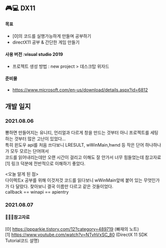 ## 🎮💻 DX11

#### 목표
  - [0]의 코드를 실행가능하게 만들며 공부하기
  - directX11 공부 & 간단한 게임 만들기
#### 사용 버전 :visual studio 2019

- 프로젝트 생성 방법 :  new project > 데스크탑 위자드 
#### 준비물 
- https://www.microsoft.com/en-us/download/details.aspx?id=6812

## 개발 일지

### 2021.08.06
  뿅하면 만들어지는 유니티, 언리얼과 다르게 창을 만드는 것부터 아니 프로젝트를 세팅하는 것부터 많은 고난이 있었다...<br>
  특히 윈도우 api를 처음 쓰다보니 LRESULT, wWinMain,hwnd 등 작은 단어 하나하나가 모두 모르는 단어여서 <br>
  코드를 읽어내리는데만 오랜 시간이 걸리고 이해도 잘 안가서 너무 힘들었는데 참고자료[1] 링크 덕분에 전반적으로 이해하기 좋았다.<br>
  
  <오늘 알게 된 점><br>
    다이렉트x 공부를 위해 이것저것 코드를 읽다보니 wWinMain앞에 붙어 있는 무엇인가가 다 달랐다. 찾아보니 결국 이름만 다르고 같은 것들이었다.<br>
    callback == winapi == apientry
### 2021.08.07
  

#### 📘📙📒참고자료

[0] https://ppparkje.tistory.com/12?category=489719 (빠재의 노트) <br>
[1] https://www.youtube.com/watch?v=NTvhVxSC_80 (DirectX 11 SDK Tutorial코드 설명)
